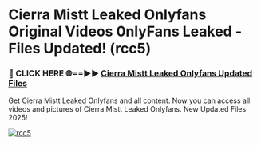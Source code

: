 # Cierra Mistt Leaked Onlyfans Original Videos 0nlyFans Leaked - Files Updated! (rcc5)

<h3>🔴 CLICK HERE 🌐==►► <a href="https://tinyurl.com/ms9xzufz" rel="nofollow">Cierra Mistt Leaked Onlyfans Updated Files</a></h3>

Get Cierra Mistt Leaked Onlyfans and all content. Now you can access all videos and pictures of Cierra Mistt Leaked Onlyfans. New Updated Files 2025!

[![rcc5](https://i.imgur.com/ppqm5kG.gif)](https://tinyurl.com/ms9xzufz)
